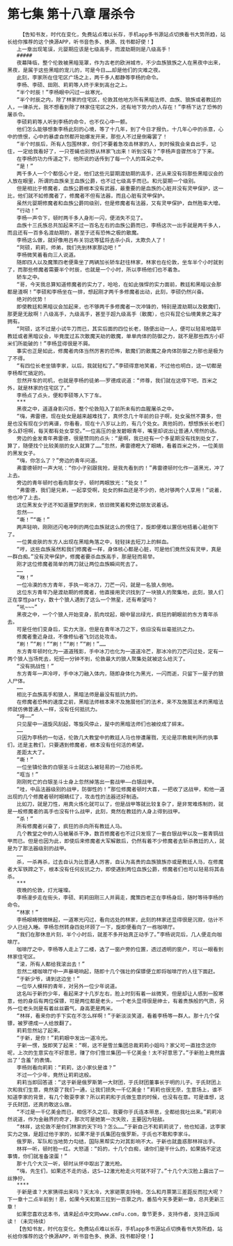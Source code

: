 # 第七集 第十八章 屠杀令
        【告知书友，时代在变化，免费站点难以长存，手机app多书源站点切换看书大势所趋，站长给你推荐的这个换源APP，听书音色多、换源、找书都好使！】
       上一章出现笔误，元婴期应该是七级高手，而渡劫期则是八级高手！
       #####
       夜幕降临，整个伦敦被黑暗笼罩，作为古老的欧洲城市，不少血族狼族之人在黑夜中出来，黑夜，是属于这些黑暗的宠儿的，可是今日……却是他们的灾难之夜。
       此刻，李家所在住宅区广场之上，两千多人都静等李杨的命令。
       李杨、李硕、田刚、莉莉等人终于来到高台之上。
       “半个时辰！”李杨眼中闪过一丝寒光。
       “半个时辰之内，除了林家的住宅区，伦敦其他地方所有黑暗法师、血族、狼族或者教廷的人，一律杀光，我不想看到除了林家住宅区之外，还有地下势力的人存在！”李杨下达了恐怖的屠杀令。
       李硕莉莉等人听到李杨的命令，也不仅心中一颤。
       他们怎么能够想象李杨此刻的心境，等了十几年，到了今日才报仇，十几年心中的杀意，心中的愤恨，心中的暴虐自然都开始爆发开来，那些人不过是倒霉罢了！
       “半个时辰后，所有人包围林家，你们不要着急攻击林家的人，到时候我会亲自出手，记住，一定给我看好了，一只苍蝇也别想从林家飞出来！听到没有？”李杨声音骤然冷了下来。
       在李杨的功力传道之下，他所说的话传到了每一个人的耳朵之中。
       “是！”
       两千多人一个个都信心十足，他们这些元婴期渡劫期的高手，还从来没有将那些黑暗议会的人放在眼里，所谓的血族亲王血族公爵，也不过七级高手而已。和元婴期一个级别。
       但是相比于修魔者，血族公爵根本没有武器，最重要的是血族的心脏并没有灵甲保护，这一比，他们就不如修魔者了，修魔者不但有法器，而且心脏有灵甲保护。
       虽然元婴期修魔者和血族公爵同级别，但是修魔者有法器，又有灵甲保护，自然胜率大增。
       “行动！”
       李杨一声令下，顿时两千多人身形一闪，便消失不见了。
       血族十三氏族总共加起来不过一百名左右的血族公爵而已，李杨这次一出手就是两千多人，而且还有一百多名渡劫期的，甚至于还有恐怖之极的散魔。
       李杨这么做，就好像用吕布关羽这等猛将去杀小兵，太欺负人了！
       “阿硕，莉莉，师弟，我们先到林家那边吧！”
       李杨微笑着看向三人说道。
       随即四人以及魔策四老便乘坐了两辆加长轿车赶往林家，林家也在伦敦，坐车半个小时就到了，而那些修魔者需要半个时辰，也就是一个小时，所以李杨他们也不着急。
       轿车之中。
       “哥，今天我总算知道修魔者的实力了，哈哈，在如此强悍的实力面前，教廷和黑暗议会那都是渣啊！”李硕和李杨坐在一排，想起刚才两千多修魔者出动，此刻，李硕仍然兴奋。
       绝对的优势！
       即使教廷和黑暗议会加起来，也不够两千多修魔者一次冲锋的，特别是渡劫期以及散魔们，那更是无敌啊！八级高手，九级高手，甚至于超九级高手（散魔），也只有昆仑仙境黄泉之海才拥有。
       “阿硕，这不过是小试牛刀而已，其实后面的四位长老，随便出动一人，便可以轻易地踏平教廷或者黑暗议会，毕竟度过五次散魔天劫的散魔，单单肉体的防御之力，就不是那些西方小虾米们所能破的！”李杨显得很是不屑。
       事实也正是如此，修魔者肉体当然厉害的恐怖，散魔们的散魔之身肉体防御之力那也是极为了不得。
       “有四位长老坐镇李家，以后，我就轻松了。”李硕得意地笑着，不过他也明白，这一切都是李杨帮忙搞定的。
       忽然开车的司机，也就是李杨的徒弟——罗德成说道：“师尊，我们就在这停下吧，百米之外，就是林家的住宅区了。”
       李杨点了点头，便和李硕等人下了车。
       ***
       黑夜之中，道道身影闪烁，整个伦敦陷入了前所未有的血腥屠杀之中。
       “嗨，弗雷德，现在处女是越来越难找了，真怀念几十年前的日子啊，处女虽然不算多，但是也没有现在少的离谱，你看看，现在十八岁以上的，有几个处女。真他妈的，想想族长长老们多么舒坦啊，每天都有处女享受。”一位高压的金发碧眼青年，嘴里却说出让普通人愕然的话。
       旁边的金发青年弗雷德，很是赞同的点头：“是啊，我已经有一个多星期没有找到处女了，算了，随便找个比较美丽的女人就算了……”忽然，弗雷德瞪大了眼睛，看着百米之外，一位美丽的黑发女子。
       “嗨，你怎么了？”旁边的青年问道。
       弗雷德顿时一声大吼：“你小子别跟我抢，是我先看到的！”弗雷德顿时化作一道黑光，冲了上去。
       旁边的青年顿时也看向那女子，顿时两眼放光：“处女！”
       “弗雷德，我们是兄弟，一起享受啊，处女的鲜血还是不少的，绝对够两个人享用！”说着，他也冲了上去。
       这位黑发女子还不知道噩梦的到来，依旧微笑着和旁边朋友说着话。
       忽然——
       “嘶！”“嘶！”
       两声轻响，刚刚还闪电冲刺的两位血族就这么的愣住了，旋即便难以置信地捂着心脏倒下了。
       一位黄皮肤的东方人出现在黑暗角落之中，轻轻抹去短刀上的鲜血。
       “哼，这些血族虽然和我们修魔者一样，身体核心都是心脏，可是他们竟然没有灵甲，真是一群白痴。”没有灵甲保护，修魔者要杀血族高手，那是轻而易举。
       刚才这位修魔者简单的两刀就让两位血族瞬间死去了。
       ……
       “咻！”
       一位冷漠的东方青年，手执一弯冰刀，刀芒一闪，就是一名狼人倒地。
       这位东方青年乃是渡劫期的修魔者，他直接用灵识找到了一块狼人的聚集地，此刻，狼人们正在享性party，数十个狼人遇到了这么一个煞星，还有希望吗？
       “吼~~~”
       黑夜之中，一个个狼人开始变身，肌肉坟起，眼中冒出绿光，疯狂的朝眼前的东方青年杀去。
       可是任他们变身后，实力大涨，但是在青年冰刀之下，依旧没有丝毫抵抗之力。
       修魔者重近身战，不像修仙者飞剑远处攻击。
       “刷！”“刷！”“刷！”“刷！”“刷！”……
       东方青年顿时化为一道道残影，手中冰刀也化为一道道冷芒，那冰冷的刀芒闪过处，定有一两个狼人当场死去，短短一分钟不到，伦敦最大的狼人聚集处就被这么给灭了。
       “没有挑战性！”
       东方青年一声冷哼，手中冰刀融入体内，随即身体化为黑光，一闪而逝，只留下一屋子的狼人尸体。
       ……
       相比于血族高手和狼人，黑暗法师是最没有抵抗力的。
       在修魔者恐怖的速度之前，黑暗法师根本来不及施展他们的法术，来不及施展法术的黑暗法师就仿佛普通人一样，没有任何抵抗力。
       “呼——”
       只见屋中一道旋风刮起，等旋风停止，屋中的黑暗法师们也被绞成了碎末。
       ……
       只因为李杨的一句话，伦敦几大教堂中的教廷人马也惨遭屠戮，无论是宗教裁判所的执事们，还是主教们，只要遇到修魔者，根本没有任何活的希望。
       差距太大了。
       “嘶！”
       一位坐镇伦敦的白银圣斗士就这么被轻易的一刀给杀死。
       “哐当！”
       刚刚死亡的白银圣斗士身上忽然掉落出一套战甲——白银战甲。
       “哇，中品法器级别的战甲，防御性的！”那位修魔者顿时大喜，一把收了这战甲，和他一道出现的几个修魔者顿时眼睛红了，攻击性的法器还好制造。
       比如刀，就是刀性，用真火炼化就可以了，但是战甲等就比较复杂了，是非常难炼制的，就是一般修魔者的高手也没有什么战甲，此刻，竟然在教廷的人身上得到战甲。
       “杀！”
       所有修魔者兴奋了，疯狂的杀向所有教廷人马。
       几个教堂之中的人马被屠杀干净，数百修魔者也不过只发现了一套白银战甲以及一套青铜战甲而已。但是也因为此，即使后来修魔者大军解散后，仍然有着不少修魔者去斩杀教廷的人，就是为了那法器级别的战甲。
       ……
       杀，一杀再杀，过去自认为比普通人厉害，自认为高贵的血族狼族亦或是教廷人马，在修魔者大军铁蹄之下，根本没有任何反抗之力，即使遇到两位血族公爵，修魔者们也可以轻易将其击杀。
       ***
       夜晚的伦敦，灯光璀璨。
       李杨漫步走在街头，李硕、莉莉田刚三人并肩走，魔策四老正在李杨身后，随时等待李杨的命令。
       “林家！”
       李杨眼睛微微眯起，一道寒光闪过，看向远处的林家，此刻的林家还显得很是沉寂，估计不少人已经入睡。李杨忽然转身四处环顾了一下，旋即便看向了一栋咖啡厅。
       “我们在那休息片刻，半个小时后，就差不多开始真正动手了。”李杨说完后，几人便走向咖啡厅。
       咖啡厅之中，李杨等人走上了二楼，选了一窗户旁的位置，透过透明的窗户，可以一眼看到林家住宅区。
       “滚，所有人都给我滚出去！”
       忽然二楼咖啡厅中一声暴喝响起，随即十几个强壮的保镖便立即将咖啡厅的人往下面赶。
       “于新少爷，请到这边坐！”
       一位华人模样的青年，对另外一位少年说道。
       这名叫于新的少年，看起来才十几岁左右，脸上时刻有着一丝微笑，但是却让人感到一股寒意，他的身后有两位保镖，可是两位都是老头，一个老头显得很是绅士，有着贵族般的气质，另外一位老头则是有着丝丝霸气，身高更是两米。
       “林祥，看来你的手下实在不怎么样啊！”于新淡淡笑道，看着李杨等一群人。那十几个保镖，被罗德成一人给放翻了。
       莉莉忽然站了起来。
       “于新，是你！”莉莉眼中发出一道冷光。
       于新一愣，旋即笑了起来：“啊，这不是雪兰集团总裁莉莉小姐吗？家父可一直挂念这你呢，上次的生意实在不好意思，赚了你们雪兰集团一千亿美金！太不好意思了。”于新脸上竟然露出了‘含羞’的表情。
       李杨则看向莉莉：“莉莉，这小家伙是谁？”
       不过一个少年，竟然让莉莉这般。
       莉莉当即回答道：“这于新是俄罗斯第一大财团，于氏财团董事长于明的儿子。于氏财团上次和我们生意，竟然耍了我们一通，让我们损失一千亿美金！”莉莉也很无奈，生意场上，谁不知道李家的背景，有几个敢耍李家？所以莉莉和于氏做生意的时候，也没有在意。可是谁想，这于氏财团，还真的敢这么做。
       “不过是一千亿美金而已，相信不久之后，我要你于氏连本带息，全都给我吐出来。”莉莉冷然说道，作为金融界的奇才，那次可是她第一次失败，主要因为轻敌。
       “林祥，这伦敦不是你们林家的天下吗？怎么……”于新自己不和莉莉说了，他也知道，这李家实力之强，是超过他于家的，如果不是于氏集团在俄罗斯，于氏也不敢和李家斗。
       俄罗斯，军队和当地势力勾结，国际黑帮实力对其影响不大。于新也就蛊惑那林祥出手。
       林祥一听，顿时脸一红。大怒道：“妈的，十几个白痴，请你们是干什么的，如果搞不定这事情，你们就准备滚蛋！”
       那十几个大汉一听，顿时从怀中取出了激光枪。
       “嗨，先生们，如果还不走的话，这S—12激光枪走火可就不好了。”十几个大汉脸上露出了一丝狰狞。
       ****
       于新是谁？大家猜得出来吗？天太冷，大家砸票支持啥，怎么和月票第三差距反而拉大呢？下一章十二点半前到！恩，如果今天和第三拉到一百票之内，番茄今天多更新一章，总共更新三章！
       如果您喜欢这本书，请来起点中文网www.cmFu.com，章节更多，支持作者，支持正版阅读！（未完待续）
       【告知书友，时代在变化，免费站点难以长存，手机app多书源站点切换看书大势所趋，站长给你推荐的这个换源APP，听书音色多、换源、找书都好使！】